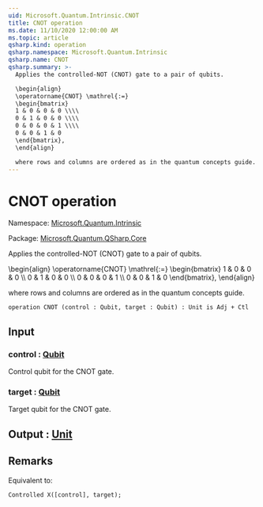 ```yaml
---
uid: Microsoft.Quantum.Intrinsic.CNOT
title: CNOT operation
ms.date: 11/10/2020 12:00:00 AM
ms.topic: article
qsharp.kind: operation
qsharp.namespace: Microsoft.Quantum.Intrinsic
qsharp.name: CNOT
qsharp.summary: >-
  Applies the controlled-NOT (CNOT) gate to a pair of qubits.

  \begin{align}
  \operatorname{CNOT} \mathrel{:=}
  \begin{bmatrix}
  1 & 0 & 0 & 0 \\\\
  0 & 1 & 0 & 0 \\\\
  0 & 0 & 0 & 1 \\\\
  0 & 0 & 1 & 0
  \end{bmatrix},
  \end{align}

  where rows and columns are ordered as in the quantum concepts guide.
---
```


# CNOT operation

Namespace: [Microsoft.Quantum.Intrinsic](xref:Microsoft.Quantum.Intrinsic)

Package: [Microsoft.Quantum.QSharp.Core](https://nuget.org/packages/Microsoft.Quantum.QSharp.Core)


Applies the controlled-NOT (CNOT) gate to a pair of qubits.\begin{align}\operatorname{CNOT} \mathrel{:=}\begin{bmatrix}1 & 0 & 0 & 0 \\\\0 & 1 & 0 & 0 \\\\0 & 0 & 0 & 1 \\\\0 & 0 & 1 & 0\end{bmatrix},\end{align}where rows and columns are ordered as in the quantum concepts guide.

```qsharp
operation CNOT (control : Qubit, target : Qubit) : Unit is Adj + Ctl
```


## Input

### control : [Qubit](xref:microsoft.quantum.lang-ref.qubit)

Control qubit for the CNOT gate.


### target : [Qubit](xref:microsoft.quantum.lang-ref.qubit)

Target qubit for the CNOT gate.



## Output : [Unit](xref:microsoft.quantum.lang-ref.unit)



## Remarks

Equivalent to:```qsharpControlled X([control], target);```